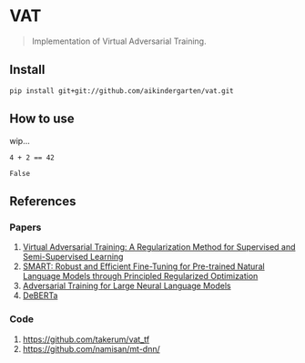 # VAT
> Implementation of Virtual Adversarial Training.


## Install

```
pip install git+git://github.com/aikindergarten/vat.git
```

## How to use

wip...

```
4 + 2 == 42
```




    False



## References

### Papers

1. [Virtual Adversarial Training: A Regularization Method for Supervised and Semi-Supervised Learning](https://arxiv.org/abs/1704.03976)
2. [SMART: Robust and Efficient Fine-Tuning for Pre-trained Natural Language Models through Principled Regularized Optimization](https://arxiv.org/abs/1911.03437)
3. [Adversarial Training for Large Neural Language Models](https://arxiv.org/abs/2004.08994)
4. [DeBERTa](https://arxiv.org/abs/2006.03654)

### Code

1. https://github.com/takerum/vat_tf
2. https://github.com/namisan/mt-dnn/
